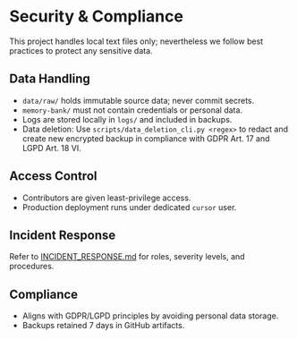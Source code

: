 # Security & Compliance

This project handles local text files only; nevertheless we follow best practices to protect any sensitive data.

## Data Handling
* `data/raw/` holds immutable source data; never commit secrets.
* `memory-bank/` must not contain credentials or personal data.
* Logs are stored locally in `logs/` and included in backups.
* Data deletion: Use `scripts/data_deletion_cli.py <regex>` to redact and create new encrypted backup in compliance with GDPR Art. 17 and LGPD Art. 18 VI.

## Access Control
* Contributors are given least-privilege access.
* Production deployment runs under dedicated `cursor` user.

## Incident Response
Refer to [INCIDENT_RESPONSE.md](INCIDENT_RESPONSE.md) for roles, severity levels, and procedures.

## Compliance
* Aligns with GDPR/LGPD principles by avoiding personal data storage.
* Backups retained 7 days in GitHub artifacts. 